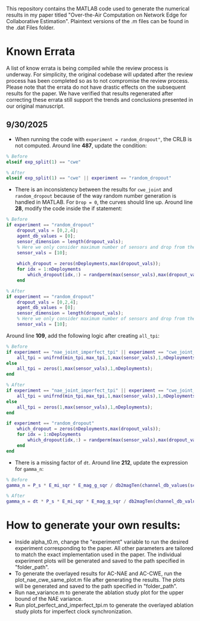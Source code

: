 This repository contains the MATLAB code used to generate the numerical results in my paper titled "Over-the-Air Computation on 
Network Edge for Collaborative Estimation". Plaintext versions of the .m files can be found in the .dat Files folder.

# Known Errata
A list of know errata is being compiled while the review process is underway. For simplicity, the original codebase will updated after the review process has been completed so as to not compromise the review process.
Please note that the errata do not have drastic effects on the subsequent results for the paper. We have verified that results regenerated after correcting these errata still support the trends and conclusions presented in our original manuscript.

## 9/30/2025  
- When running the code with `experiment = random_dropout"`, the CRLB is not computed. Around line **487**, update the condition:
```matlab
% Before
elseif exp_split(1) == "cwe"

% After
elseif exp_split(1) == "cwe" || experiment == "random_dropout"
```

- There is an inconsistency between the results for `cwe_joint` and `random_dropout` because of the way random number generation is handled in MATLAB. For `Drop = 0`, the curves should line up. 
Around line **28**, modify the code inside the if statement:
```matlab
% Before
if experiment == "random_dropout"
    dropout_vals = [0,2,4];
    agent_db_values = [0];
    sensor_dimension = length(dropout_vals);
    % Here we only consider maximum number of sensors and drop from there.
    sensor_vals = [10];
    
    which_dropout = zeros(nDeployments,max(dropout_vals));
    for idx = 1:nDeployments
        which_dropout(idx,:) = randperm(max(sensor_vals),max(dropout_vals));
    end

% After
if experiment == "random_dropout"
    dropout_vals = [0,2,4];
    agent_db_values = [0];
    sensor_dimension = length(dropout_vals);
    % Here we only consider maximum number of sensors and drop from there.
    sensor_vals = [10];
```

Around line **109**, add the following logic after creating `all_tpi`:
```matlab
% Before
if experiment == "nae_joint_imperfect_tpi" || experiment == "cwe_joint_imperfect_tpi"
    all_tpi = unifrnd(min_tpi,max_tpi,1,max(sensor_vals),1,nDeployments);
else
    all_tpi = zeros(1,max(sensor_vals),1,nDeployments);
end

% After 
if experiment == "nae_joint_imperfect_tpi" || experiment == "cwe_joint_imperfect_tpi"
    all_tpi = unifrnd(min_tpi,max_tpi,1,max(sensor_vals),1,nDeployments);
else
    all_tpi = zeros(1,max(sensor_vals),1,nDeployments);
end

if experiment == "random_dropout"
    which_dropout = zeros(nDeployments,max(dropout_vals));
    for idx = 1:nDeployments
        which_dropout(idx,:) = randperm(max(sensor_vals),max(dropout_vals));
    end
end
``` 

- There is a missing factor of `dt`. Around line **212**, update the expression for `gamma_n`:
```matlab
% Before
gamma_n = P_s * E_mi_sqr * E_mag_g_sqr / db2magTen(channel_db_values(scheme_idx,channel_db_idx,agent_db_idx));

% After
gamma_n = dt * P_s * E_mi_sqr * E_mag_g_sqr / db2magTen(channel_db_values(scheme_idx,channel_db_idx,agent_db_idx));
```

# How to generate your own results:
- Inside alpha_t0.m, change the "experiment" variable to run the desired 
experiment corresponding to the paper. All other parameters are tailored to 
match the exact implementation used in the paper. The individual experiment 
plots will be generated and saved to the path specified in "folder_path".
- To generate the overlayed results for AC-NAE and AC-CWE, run the 
plot_nae_cwe_same_plot.m file after generating the results. The plots will be 
generated and saved to the path specified in "folder_path".
- Run nae_variance.m to generate the ablation study plot for the upper bound of the NAE variance.
- Run plot_perfect_and_imperfect_tpi.m to generate the overlayed ablation study plots for imperfect clock synchronization.
